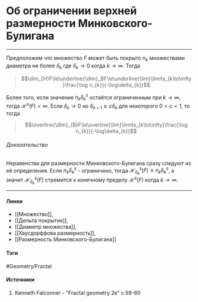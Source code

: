 # Об ограничении верхней размерности Минковского-Булигана
***
Предположим что множество $F$ может быть покрыто $n_{k}$ множествами диаметра не более $\delta_{k}$ где $\delta_{k}\to0$ когда $k\to\infty$. Тогда
>$$\dim_{H}F\le\underline{\dim}_BF\le\underline{\lim}\limits_{k\to\infty}\frac{\log n_{k}}{-\log\delta_{k}}$$

Более того, если значение $n_{k}\delta_{k}^{s}$ остаётся ограниченным при $k\to\infty$, тогда $\mathcal{H}^{s}(F)<\infty$. Если $\delta_{k}\to0$ но $\delta_{k+1}\ge c\delta_{k}$ для некоторого $0<c<1$, то тогда
>$$\overline{\dim}_{B}F\le\overline{\lim}\limits_{k\to\infty}\frac{\log n_{k}}{-\log\delta_{k}}$$

###### Доказательство
Неравенства для размерности Минковского-Булигана сразу следуют из её определения.
Если $n_{k}\delta_{k}^{s}$ - ограничено, тогда $\mathcal{H}_{\delta_{k}}^{s}(F)\le n_{k}\delta_{k}^{s}$, а значит $\mathcal{H}_{\delta_{k}}^{s}(F)$ стремится к конечному пределу $\mathcal{H}^{s}(F)$ когда $k\to\infty$.
***
#### Линки
- [[Множество]],
- [[Дельта покрытие]],
- [[Диаметр множества]],
- [[Хаусдорффова размерность]],
- [[Размерность Минковского-Булигана]]
#### Тэги
 #Geometry/Fractal 
#### Источники
1. Kenneth Falconner - "Fractal geometry 2e" c.59-60